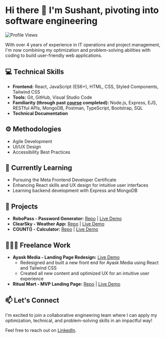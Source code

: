 # Hi there 👋 I'm Sushant, pivoting into software engineering

![Profile Views](https://komarev.com/ghpvc/?username=sushantkadam15) 

With over 4 years of experience in IT operations and project management, I'm now combining my optimization and problem-solving abilities with coding to build user-friendly web applications.

## 💻 Technical Skills

- **Frontend:** React, JavaScript (ES6+), HTML, CSS, Styled Components, Tailwind CSS
- **Tools:** Git, GitHub, Visual Studio Code
- **Familiarity (through past [course](https://www.udemy.com/course/the-web-developer-bootcamp/) completed):**  Node.js, Express, EJS, RESTful APIs, MongoDB, Postman, TypeScript, Bootstrap, SQL
- **Technical Documentation**

## ⚙️ Methodologies

- Agile Development
- UI/UX Design
- Accessibility Best Practices

## 🔭 Currently Learning

- Pursuing the Meta Frontend Developer Certificate
- Enhancing React skills and UX design for intuitive user interfaces
- Learning backend development with Express and MongoDB

## 🚀 Projects

- **RoboPass - Password Generator:** [Repo](https://github.com/sushantkadam15/robopass-react) | [Live Demo](https://robopass.sushantk.com/)
- **ClearSky - Weather App:** [Repo](https://github.com/sushantkadam15/clearsky) | [Live Demo](https://shy-ruby-harp-seal-yoke.cyclic.cloud/)
- **COUNT() - Calculator:** [Repo](https://github.com/sushantkadam15/count-react-calculator) | [Live Demo](https://count.sushantk.com/)

## 👨🏻‍💻 Freelance Work

- **Ayask Media - Landing Page Redesign:** [Live Demo](https://ayaskmedia.com/)
  - Redesigned and built a new front end for Ayask Media using React and Tailwind CSS
  - Created all new content and optimized UX for an intuitive user experience
- **Ritual Mart - MVP Landing Page:** [Repo](https://github.com/sushantkadam15/ritual-mart) | [Live Demo](https://ritualmart.com/)

## 📫 Let's Connect

I'm excited to join a collaborative engineering team where I can apply my optimization, technical, and problem-solving skills in an impactful way!

Feel free to reach out on [LinkedIn](https://www.linkedin.com/in/sushant-p-kadam/).

